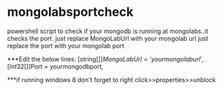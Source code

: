 # mongolabsportcheck
powershell script to check if your mongodb is running at mongolabs..it checks the port.
just replace MongoLabUrl with your mongolab url
just replace the port with your mongolab port


***Edit the below lines:
 [string[]]$MongoLabUrl = 'your mongolab url',
 [Int32[]]$Port = yourmongodbport,

***if running windows 8 don't forget to right click>>properties>>unblock

